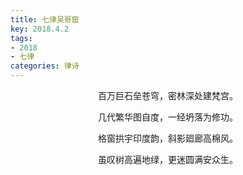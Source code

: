 ```yaml
---
title: 七律吴哥窟
key: 2018.4.2
tags: 
- 2018
- 七律
categories: 律诗
---
```


<p align="center">百万巨石垒苍穹，密林深处建梵宫。
</p>
<p align="center">几代繁华图自度，一经坍落为修功。
</p>
<p align="center">格窗拱宇印度韵，斜影廻廊高棉风。
</p>
<p align="center">虽叹树高遍地绿，更迷圆满安众生。
</p>
